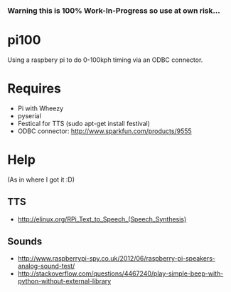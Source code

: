### Warning this is 100% Work-In-Progress so use at own risk...

pi100
=====

Using a raspbery pi to do 0-100kph timing via an ODBC connector.

Requires
========

* Pi with Wheezy
* pyserial
* Festical for TTS (sudo apt-get install festival)
* ODBC connector: http://www.sparkfun.com/products/9555

Help
====

(As in where I got it :D)

TTS
---
 * http://elinux.org/RPi_Text_to_Speech_(Speech_Synthesis)

Sounds
------

 * http://www.raspberrypi-spy.co.uk/2012/06/raspberry-pi-speakers-analog-sound-test/
 * http://stackoverflow.com/questions/4467240/play-simple-beep-with-python-without-external-library

